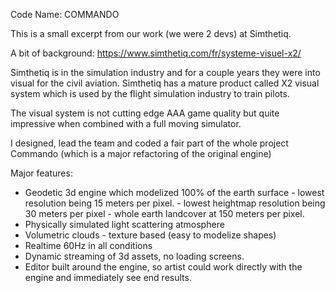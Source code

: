 Code Name: COMMANDO

This is a small excerpt from our work (we were 2 devs) at Simthetiq.

A bit of background:
https://www.simthetiq.com/fr/systeme-visuel-x2/

Simthetiq is in the simulation industry and for a couple years they were into visual for the civil aviation.
Simthetiq has a mature product called X2 visual system which is used by the flight simulation industry to train pilots.

The visual system is not cutting edge AAA game quality but quite impressive when combined with a full moving simulator.

I designed, lead the team and coded a fair part of the whole project Commando (which is a major refactoring of the original engine)

Major features:
- Geodetic 3d engine which modelized 100% of the earth surface
        - lowest resolution being 15 meters per pixel.
        - lowest heightmap resolution being 30 meters per pixel
        - whole earth landcover at 150 meters per pixel.
- Physically simulated light scattering atmosphere
- Volumetric clouds
        - texture based (easy to modelize shapes)
- Realtime 60Hz in all conditions
- Dynamic streaming of 3d assets, no loading screens.
- Editor built around the engine, so artist could work directly with the engine and immediately see end results.